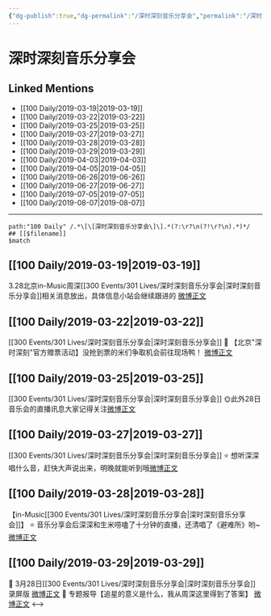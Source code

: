 ```yaml
---
{"dg-publish":true,"dg-permalink":"/深时深刻音乐分享会","permalink":"/深时深刻音乐分享会/"}
---
```


# 深时深刻音乐分享会

## Linked Mentions
- [[100 Daily/2019-03-19\|2019-03-19]]
- [[100 Daily/2019-03-22\|2019-03-22]]
- [[100 Daily/2019-03-25\|2019-03-25]]
- [[100 Daily/2019-03-27\|2019-03-27]]
- [[100 Daily/2019-03-28\|2019-03-28]]
- [[100 Daily/2019-03-29\|2019-03-29]]
- [[100 Daily/2019-04-03\|2019-04-03]]
- [[100 Daily/2019-04-05\|2019-04-05]]
- [[100 Daily/2019-06-26\|2019-06-26]]
- [[100 Daily/2019-06-27\|2019-06-27]]
- [[100 Daily/2019-07-05\|2019-07-05]]
- [[100 Daily/2019-08-07\|2019-08-07]]


---

```expander
path:"100 Daily" /.*\[\[深时深刻音乐分享会\]\].*(?:\r?\n(?!\r?\n).*)*/
## [[$filename]]
$match
```
## [[100 Daily/2019-03-19\|2019-03-19]]
3.28北京in-Music周深[[300 Events/301 Lives/深时深刻音乐分享会\|深时深刻音乐分享会]]相关消息放出，具体信息小站会继续跟进的
[微博正文](https://m.weibo.cn/6466290670/4351656705669143)
## [[100 Daily/2019-03-22\|2019-03-22]]
[[300 Events/301 Lives/深时深刻音乐分享会\|深时深刻音乐分享会]]
🔔 【北京"深时深刻"官方赠票活动】没抢到票的米们争取机会前往现场鸭！
[微博正文](https://m.weibo.cn/6466290670/4352680644164285)

## [[100 Daily/2019-03-25\|2019-03-25]]
[[300 Events/301 Lives/深时深刻音乐分享会\|深时深刻音乐分享会]]
🌞此外28日音乐会的直播讯息大家记得关注[微博正文](https://m.weibo.cn/6466290670/4353766948212519)
## [[100 Daily/2019-03-27\|2019-03-27]]
[[300 Events/301 Lives/深时深刻音乐分享会\|深时深刻音乐分享会]]
⭐ 想听深深唱什么音，赶快大声说出来，明晚就能听到哦[微博正文](https://m.weibo.cn/6466290670/4354421058692342)
## [[100 Daily/2019-03-28\|2019-03-28]]
【in-Music[[300 Events/301 Lives/深时深刻音乐分享会\|深时深刻音乐分享会]]】
⭐ 音乐分享会后深深和生米唠嗑了十分钟的直播，还清唱了《避难所》哟~ [微博正文](https://weibo.com/6466290670/Hn39Y4Ldl)
## [[100 Daily/2019-03-29\|2019-03-29]]
🌟 3月28日[[300 Events/301 Lives/深时深刻音乐分享会\|深时深刻音乐分享会]]录屏版
[微博正文](https://m.weibo.cn/6466290670/4355004204335030)
🌟 专题报导【追星的意义是什么，我从周深这里得到了答案】
[微博正文](https://m.weibo.cn/6466290670/4355309109031886)
<-->